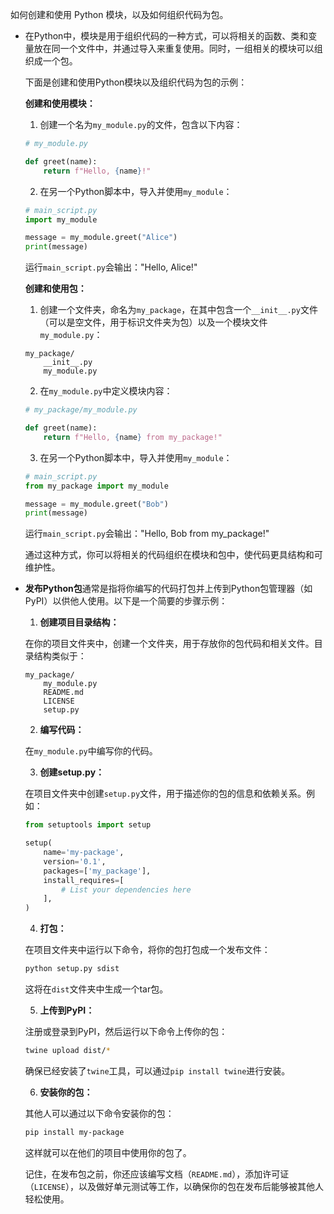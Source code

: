 如何创建和使用 Python 模块，以及如何组织代码为包。

- 在Python中，模块是用于组织代码的一种方式，可以将相关的函数、类和变量放在同一个文件中，并通过导入来重复使用。同时，一组相关的模块可以组织成一个包。

  下面是创建和使用Python模块以及组织代码为包的示例：

  **创建和使用模块：**

  1. 创建一个名为`my_module.py`的文件，包含以下内容：

  ```python
  # my_module.py
  
  def greet(name):
      return f"Hello, {name}!"
  ```

  2. 在另一个Python脚本中，导入并使用`my_module`：

  ```python
  # main_script.py
  import my_module
  
  message = my_module.greet("Alice")
  print(message)
  ```

  运行`main_script.py`会输出："Hello, Alice!"

  **创建和使用包：**

  1. 创建一个文件夹，命名为`my_package`，在其中包含一个`__init__.py`文件（可以是空文件，用于标识文件夹为包）以及一个模块文件`my_module.py`：

  ```
  my_package/
      __init__.py
      my_module.py
  ```

  2. 在`my_module.py`中定义模块内容：

  ```python
  # my_package/my_module.py
  
  def greet(name):
      return f"Hello, {name} from my_package!"
  ```

  3. 在另一个Python脚本中，导入并使用`my_module`：

  ```python
  # main_script.py
  from my_package import my_module
  
  message = my_module.greet("Bob")
  print(message)
  ```

  运行`main_script.py`会输出："Hello, Bob from my_package!"

  通过这种方式，你可以将相关的代码组织在模块和包中，使代码更具结构和可维护性。



- **发布Python包**通常是指将你编写的代码打包并上传到Python包管理器（如PyPI）以供他人使用。以下是一个简要的步骤示例：

  1. **创建项目目录结构：**

  在你的项目文件夹中，创建一个文件夹，用于存放你的包代码和相关文件。目录结构类似于：

  ```
  my_package/
      my_module.py
      README.md
      LICENSE
      setup.py
  ```

  2. **编写代码：**

  在`my_module.py`中编写你的代码。

  3. **创建setup.py：**

  在项目文件夹中创建`setup.py`文件，用于描述你的包的信息和依赖关系。例如：

  ```python
  from setuptools import setup
  
  setup(
      name='my-package',
      version='0.1',
      packages=['my_package'],
      install_requires=[
          # List your dependencies here
      ],
  )
  ```

  4. **打包：**

  在项目文件夹中运行以下命令，将你的包打包成一个发布文件：

  ```bash
  python setup.py sdist
  ```

  这将在`dist`文件夹中生成一个tar包。

  5. **上传到PyPI：**

  注册或登录到PyPI，然后运行以下命令上传你的包：

  ```bash
  twine upload dist/*
  ```

  确保已经安装了`twine`工具，可以通过`pip install twine`进行安装。

  6. **安装你的包：**

  其他人可以通过以下命令安装你的包：

  ```bash
  pip install my-package
  ```

  这样就可以在他们的项目中使用你的包了。

  记住，在发布包之前，你还应该编写文档（`README.md`），添加许可证（`LICENSE`），以及做好单元测试等工作，以确保你的包在发布后能够被其他人轻松使用。
